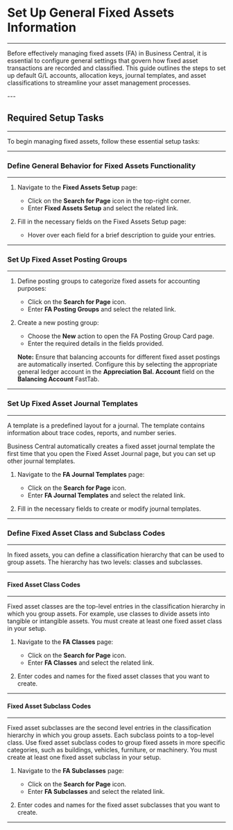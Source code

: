 # Set Up General Fixed Assets Information
---

<div class="customized-intro-container" id="introduction">
    <p>Before effectively managing fixed assets (FA) in Business Central, it is essential to configure general settings that govern how fixed asset transactions are recorded and classified. This guide outlines the steps to set up default G/L accounts, allocation keys, journal templates, and asset classifications to streamline your asset management processes.</p>
</div>
---

## Required Setup Tasks
---

To begin managing fixed assets, follow these essential setup tasks:

---
### Define General Behavior for Fixed Assets Functionality
---

1. Navigate to the **Fixed Assets Setup** page:
   - Click on the **Search for Page** icon in the top-right corner.
   - Enter **Fixed Assets Setup** and select the related link.

2. Fill in the necessary fields on the Fixed Assets Setup page:
   - Hover over each field for a brief description to guide your entries.


---
### Set Up Fixed Asset Posting Groups
---

1. Define posting groups to categorize fixed assets for accounting purposes:
   - Click on the **Search for Page** icon.
   - Enter **FA Posting Groups** and select the related link.

2. Create a new posting group:
   - Choose the **New** action to open the FA Posting Group Card page.
   - Enter the required details in the fields provided.

   **Note:** Ensure that balancing accounts for different fixed asset postings are automatically inserted. Configure this by selecting the appropriate general ledger account in the **Appreciation Bal. Account** field on the **Balancing Account** FastTab.

---
### Set Up Fixed Asset Journal Templates
---

A template is a predefined layout for a journal. The template contains information about trace codes, reports, and number series.

Business Central automatically creates a fixed asset journal template the first time that you open the Fixed Asset Journal page, but you can set up other journal templates.

1. Navigate to the **FA Journal Templates** page:
   - Click on the **Search for Page** icon.
   - Enter **FA Journal Templates** and select the related link.

2. Fill in the necessary fields to create or modify journal templates.

---
### Define Fixed Asset Class and Subclass Codes
---

In fixed assets, you can define a classification hierarchy that can be used to group assets. The hierarchy has two levels: classes and subclasses.

---
#### Fixed Asset Class Codes
---

Fixed asset classes are the top-level entries in the classification hierarchy in which you group assets. For example, use classes to divide assets into tangible or intangible assets. You must create at least one fixed asset class in your setup.

1. Navigate to the **FA Classes** page:
   - Click on the **Search for Page** icon.
   - Enter **FA Classes** and select the related link.

2. Enter codes and names for the fixed asset classes that you want to create.

---
#### Fixed Asset Subclass Codes
---

Fixed asset subclasses are the second level entries in the classification hierarchy in which you group assets. Each subclass points to a top-level class. Use fixed asset subclass codes to group fixed assets in more specific categories, such as buildings, vehicles, furniture, or machinery. You must create at least one fixed asset subclass in your setup.

1. Navigate to the **FA Subclasses** page:
   - Click on the **Search for Page** icon.
   - Enter **FA Subclasses** and select the related link.

2. Enter codes and names for the fixed asset subclasses that you want to create.

---
